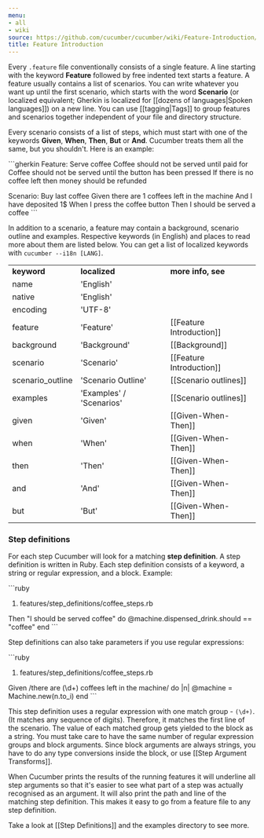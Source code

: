 ```yaml
---
menu:
- all
- wiki
source: https://github.com/cucumber/cucumber/wiki/Feature-Introduction/
title: Feature Introduction
---
```


Every `.feature` file conventionally consists of a single feature. A line starting with the keyword **Feature** followed by free indented text starts a feature. A feature usually contains a list of scenarios. You can write whatever you want up until the first scenario, which starts with the word **Scenario** (or localized equivalent; Gherkin is localized for [[dozens of languages|Spoken languages]]) on a new line. You can use \[\[tagging|Tags]] to group features and scenarios together independent of your file and directory structure.

Every scenario consists of a list of steps, which must start with one of the keywords **Given**, **When**, **Then**, **But** or **And**. Cucumber treats them all the same, but you shouldn't. Here is an example:

\`\`\`gherkin
Feature: Serve coffee
Coffee should not be served until paid for
Coffee should not be served until the button has been pressed
If there is no coffee left then money should be refunded

Scenario: Buy last coffee
Given there are 1 coffees left in the machine
And I have deposited 1$
When I press the coffee button
Then I should be served a coffee
\`\`\`

In addition to a scenario, a feature may contain a background, scenario outline and examples. Respective keywords (in English) and places to read more about them are listed below. You can get a list of localized keywords with `cucumber --i18n [LANG]`.

|                  |                          |                            |
| ---------------- | ------------------------ | -------------------------- |
| **keyword**      | **localized**            | **more info, see**         |
| name             | 'English'                |                            |
| native           | 'English'                |                            |
| encoding         | 'UTF-8'                  |                            |
| feature          | 'Feature'                | [[Feature Introduction]] |
| background       | 'Background'             | [[Background]]           |
| scenario         | 'Scenario'               | [[Feature Introduction]] |
| scenario_outline | 'Scenario Outline'       | [[Scenario outlines]]    |
| examples         | 'Examples' / 'Scenarios' | [[Scenario outlines]]    |
| given            | 'Given'                  | [[Given-When-Then]]      |
| when             | 'When'                   | [[Given-When-Then]]      |
| then             | 'Then'                   | [[Given-When-Then]]      |
| and              | 'And'                    | [[Given-When-Then]]      |
| but              | 'But'                    | [[Given-When-Then]]      |

### Step definitions

For each step Cucumber will look for a matching **step definition**. A step definition is written in Ruby. Each step definition consists of a keyword, a string or regular expression, and a block. Example:

\`\`\`ruby

1. features/step_definitions/coffee_steps.rb

Then "I should be served coffee" do
@machine.dispensed_drink.should == "coffee"
end
\`\`\`

Step definitions can also take parameters if you use regular expressions:

\`\`\`ruby

1. features/step_definitions/coffee_steps.rb

Given /there are (\\d+) coffees left in the machine/ do |n|
@machine = Machine.new(n.to_i)
end
\`\`\`

This step definition uses a regular expression with one match group - <code>(\\d+)</code>. (It matches any sequence of digits). Therefore, it matches the first line of the scenario. The value of each matched group gets yielded to the block as a string. You must take care to have the same number of regular expression groups and block arguments. Since block arguments are always strings, you have to do any type conversions inside the block, or use [[Step Argument Transforms]].

When Cucumber prints the results of the running features it will underline all step arguments so that it's easier to see what part of a step was actually recognised as an argument. It will also print the path and line of the matching step definition. This makes it easy to go from a feature file to any step definition.

Take a look at [[Step Definitions]] and the examples directory to see more.
